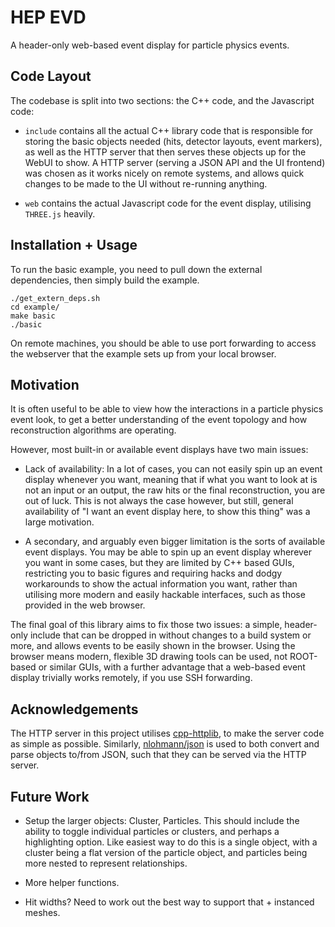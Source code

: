 # HEP EVD

A header-only web-based event display for particle physics events.

## Code Layout

The codebase is split into two sections: the C++ code, and the Javascript code:

 - `include` contains all the actual C++ library code that is responsible for storing
the basic objects needed (hits, detector layouts, event markers), as well as the HTTP
server that then serves these objects up for the WebUI to show. A HTTP server (serving
a JSON API and the UI frontend) was chosen as it works nicely on remote systems, and
allows quick changes to be made to the UI without re-running anything.

 - `web` contains the actual Javascript code for the event display, utilising `THREE.js`
heavily.

## Installation + Usage

To run the basic example, you need to pull down the external dependencies, then simply
build the example.

```
./get_extern_deps.sh
cd example/
make basic
./basic
```

On remote machines, you should be able to use port forwarding to access the webserver
that the example sets up from your local browser.

## Motivation

It is often useful to be able to view how the interactions in a particle physics event
look, to get a better understanding of the event topology and how reconstruction
algorithms are operating.

However, most built-in or available event displays have two main issues:

 - Lack of availability: In a lot of cases, you can not easily spin up an event display
   whenever you want, meaning that if what you want to look at is not an input or an
   output, the raw hits or the final reconstruction, you are out of luck. This is not
   always the case however, but still, general availability of "I want an event display
   here, to show this thing" was a large motivation.

 - A secondary, and arguably even bigger limitation is the sorts of available event
   displays. You may be able to spin up an event display wherever you want in some
   cases, but they are limited by C++ based GUIs, restricting you to basic figures and
   requiring hacks and dodgy workarounds to show the actual information you want, rather
   than utilising more modern and easily hackable interfaces, such as those provided in
   the web browser.

The final goal of this library aims to fix those two issues: a simple, header-only
include that can be dropped in without changes to a build system or more, and allows
events to be easily shown in the browser. Using the browser means modern, flexible 3D
drawing tools can be used, not ROOT-based or similar GUIs, with a further advantage that
a web-based event display trivially works remotely, if you use SSH forwarding.

## Acknowledgements

The HTTP server in this project utilises
[cpp-httplib](https://github.com/yhirose/cpp-httplib), to make the server code as simple
as possible. Similarly, [nlohmann/json](https://github.com/nlohmann/json) is used to both
convert and parse objects to/from JSON, such that they can be served via the HTTP server.

## Future Work

 - Setup the larger objects: Cluster, Particles. This should include the ability to
   toggle individual particles or clusters, and perhaps a highlighting option. Like
   easiest way to do this is a single object, with a cluster being a flat version of the
   particle object, and particles being more nested to represent relationships.

 - More helper functions.

 - Hit widths? Need to work out the best way to support that + instanced meshes.

